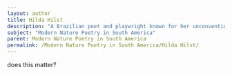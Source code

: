```yaml
---
layout: author
title: Hilda Hilst
description: "A Brazilian poet and playwright known for her unconventional style, Hilst's poetry delves into existential themes, often incorporating elements of nature into her exploration of the human condition."
subject: "Modern Nature Poetry in South America"
parent: Modern Nature Poetry in South America
permalink: /Modern Nature Poetry in South America/Hilda Hilst/
---
```


does this matter?
